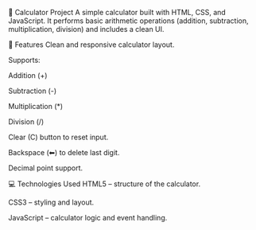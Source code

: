 📱 Calculator Project
A simple calculator built with HTML, CSS, and JavaScript.
It performs basic arithmetic operations (addition, subtraction, multiplication, division) and includes a clean UI.

🚀 Features
Clean and responsive calculator layout.

Supports:

Addition (+)

Subtraction (-)

Multiplication (*)

Division (/)

Clear (C) button to reset input.

Backspace (⬅) to delete last digit.

Decimal point support.

💻 Technologies Used
HTML5 – structure of the calculator.

CSS3 – styling and layout.

JavaScript – calculator logic and event handling.
